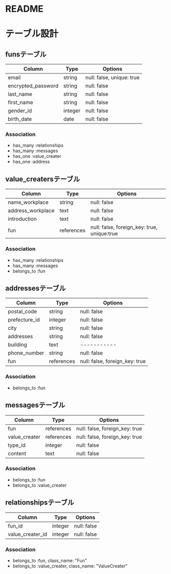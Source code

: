 # README

# テーブル設計

##  funsテーブル

| Column             | Type       | Options     |
| ------             | ------     | ----------- |
| email              | string     | null: false, unique: true |
| encrypted_password | string     | null: false |
| last_name          | string     | null: false |
| first_name         | string     | null: false |
| gender_id          | integer    | null: false |
| birth_date         | date       | null: false | 


### Association

- has_many :relationships
- has_many :messages
- has_one :value_creater
- has_one :address


##  value_creatersテーブル

| Column                 | Type       | Options                                     |
| -----------------------| -----------| --------------------------------------------|
| name_workplace         | string     | null: false                                 |
| address_workplace      | text	      | null: false                                 |
| introduction           | text       | null: false                                 |
| fun                    | references | null: false, foreign_key: true, unique:true |

### Association

- has_many :relationships
- has_many :messages
- belongs_to :fun


## addressesテーブル

| Column        | Type       | Options                        |
| -------       | ---------- | ------------------------------ |
| postal_code   | string     | null: false                    |
| prefecture_id | integer    | null: false                    |
| city          | string     | null: false                    |
| addresses     | string     | null: false                    |
| building      | text       | -----------                    |
| phone_number  | string     | null: false                    |
| fun           | references | null: false, foreign_key: true |


### Association

- belongs_to :fun


## messagesテーブル

| Column        | Type       | Options                        |
| -------       | ---------- | ------------------------------ |
| fun           | references | null: false, foreign_key: true |
| value_creater | references | null: false, foreign_key: true |
| type_id       | integer    | null: false                    |
| content       | text       | null: false                    |


### Association

- belongs_to :fun
- belongs_to :value_creater


## relationshipsテーブル

| Column           | Type    | Options     |
| -------          | --------| ----------- |
| fun_id           | integer | null: false |
| value_creater_id | integer | null: false |

### Association

- belongs_to :fun, class_name: "Fun"
- belongs_to :value_creater, class_name: "ValueCreater"
